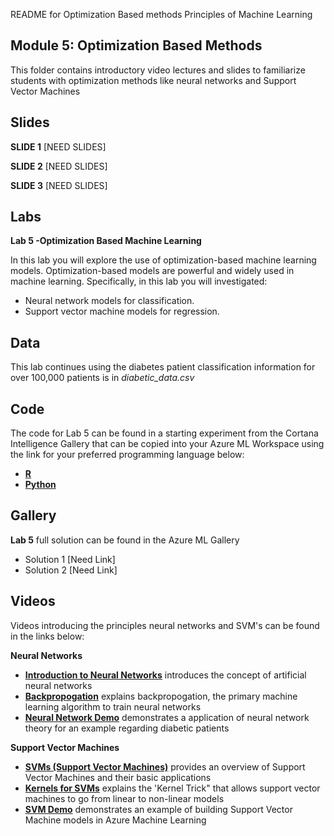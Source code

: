 README for Optimization Based methods
Principles of Machine Learning 
## Module 5: Optimization Based Methods 

This folder contains introductory video lectures and slides to familiarize students with optimization methods like neural networks and Support Vector Machines

## Slides  

**SLIDE 1**  [NEED SLIDES]

**SLIDE 2**  [NEED SLIDES]

**SLIDE 3**  [NEED SLIDES]

## Labs

**Lab 5 -Optimization Based Machine Learning** 

In this lab you will explore the use of optimization-based machine learning models. Optimization-based
models are powerful and widely used in machine learning. Specifically, in this lab you will investigated:
- Neural network models for classification.
- Support vector machine models for regression.



## Data

This lab continues using the diabetes patient classification information for over 100,000 patients is in *diabetic_data.csv*

## Code

The code for Lab 5 can be found in a starting experiment from the Cortana Intelligence Gallery that can be copied into your Azure ML Workspace using the link for your preferred programming language below:

- **[R](https://aka.ms/edx-dat203.2x-lab5-class-r)**
- **[Python](https://aka.ms/edx-dat203.2x-lab5-class-py)**

## Gallery

**Lab 5** full solution can be found in the Azure ML Gallery

- Solution 1 [Need Link]
- Solution 2 [Need Link]

## Videos  

Videos introducing the principles neural networks and SVM's can be found in the links below:

**Neural Networks**

- **[Introduction to Neural Networks](https://youtu.be/RoSwlPfTK8o)** introduces the concept of artificial neural networks
- **[Backpropogation](https://youtu.be/aBG1w7o92Os)** explains backpropogation, the primary machine learning algorithm to train neural networks
- **[Neural Network Demo](https://youtu.be/wkoUZPsv4iw)** demonstrates a application of neural network theory for an example regarding diabetic patients


**Support Vector Machines**

- **[SVMs (Support Vector Machines)](https://youtu.be/tqVULGmLkVU)** provides an overview of Support Vector Machines and their basic applications
- **[Kernels for SVMs](https://youtu.be/bJDtx49sG-w)** explains the 'Kernel Trick" that allows support vector machines to go from linear to non-linear models
- **[SVM Demo](https://youtu.be/rC1t7bIDjDE)** demonstrates an example of building Support Vector Machine models in Azure Machine Learning

